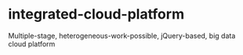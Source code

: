 # integrated-cloud-platform
Multiple-stage, heterogeneous-work-possible, jQuery-based, big data cloud platform 
